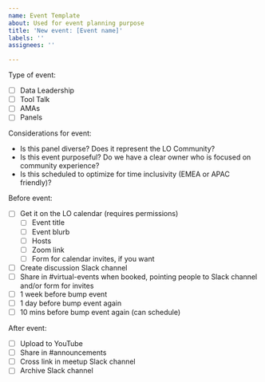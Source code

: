 ```yaml
---
name: Event Template
about: Used for event planning purpose
title: 'New event: [Event name]'
labels: ''
assignees: ''

---
```


Type of event: 
- [ ] Data Leadership
- [ ] Tool Talk
- [ ] AMAs
- [ ] Panels

Considerations for event: 
* Is this panel diverse? Does it represent the LO Community? 
* Is this event purposeful? Do we have a clear owner who is focused on community experience?
* Is this scheduled to optimize for time inclusivity (EMEA or APAC friendly)?

Before event: 
- [ ] Get it on the LO calendar (requires permissions)
   - [ ] Event title
   - [ ] Event blurb
   - [ ] Hosts
   - [ ] Zoom link
   - [ ] Form for calendar invites, if you want
- [ ] Create discussion Slack channel
- [ ] Share in #virtual-events when booked, pointing people to Slack channel and/or form for invites
- [ ] 1 week before bump event
- [ ] 1 day before bump event again
- [ ] 10 mins before bump event again (can schedule)

After event:
- [ ] Upload to YouTube
- [ ] Share in #announcements
- [ ] Cross link in meetup Slack channel
- [ ] Archive Slack channel
